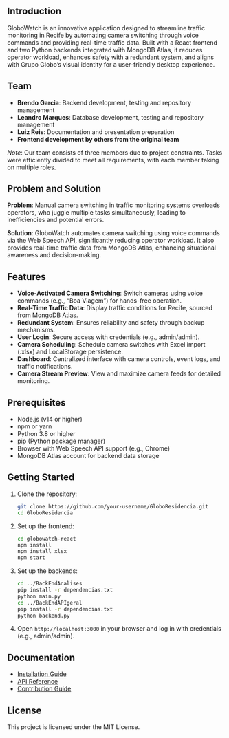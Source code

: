 ## Introduction

GloboWatch is an innovative application designed to streamline traffic monitoring in Recife by automating camera switching through voice commands and providing real-time traffic data. Built with a React frontend and two Python backends integrated with MongoDB Atlas, it reduces operator workload, enhances safety with a redundant system, and aligns with Grupo Globo’s visual identity for a user-friendly desktop experience.

## Team
- **Brendo Garcia**: Backend development, testing and repository management
- **Leandro Marques**: Database development, testing and repository management
- **Luiz Reis**: Documentation and presentation preparation
- **Frontend development by others from the original team**

*Note*: Our team consists of three members due to project constraints. Tasks were efficiently divided to meet all requirements, with each member taking on multiple roles.

## Problem and Solution
**Problem**: Manual camera switching in traffic monitoring systems overloads operators, who juggle multiple tasks simultaneously, leading to inefficiencies and potential errors.

**Solution**: GloboWatch automates camera switching using voice commands via the Web Speech API, significantly reducing operator workload. It also provides real-time traffic data from MongoDB Atlas, enhancing situational awareness and decision-making.

## Features
- **Voice-Activated Camera Switching**: Switch cameras using voice commands (e.g., “Boa Viagem”) for hands-free operation.
- **Real-Time Traffic Data**: Display traffic conditions for Recife, sourced from MongoDB Atlas.
- **Redundant System**: Ensures reliability and safety through backup mechanisms.
- **User Login**: Secure access with credentials (e.g., admin/admin).
- **Camera Scheduling**: Schedule camera switches with Excel import (.xlsx) and LocalStorage persistence.
- **Dashboard**: Centralized interface with camera controls, event logs, and traffic notifications.
- **Camera Stream Preview**: View and maximize camera feeds for detailed monitoring.

## Prerequisites
- Node.js (v14 or higher)
- npm or yarn
- Python 3.8 or higher
- pip (Python package manager)
- Browser with Web Speech API support (e.g., Chrome)
- MongoDB Atlas account for backend data storage

## Getting Started
1. Clone the repository:
   ```bash
   git clone https://github.com/your-username/GloboResidencia.git
   cd GloboResidencia
   ```
2. Set up the frontend:
   ```bash
   cd globowatch-react
   npm install
   npm install xlsx
   npm start
   ```
3. Set up the backends:
   ```bash
   cd ../BackEndAnalises
   pip install -r dependencias.txt
   python main.py
   cd ../BackEndAPIgeral
   pip install -r dependencias.txt
   python backend.py
   ```
4. Open `http://localhost:3000` in your browser and log in with credentials (e.g., admin/admin).

## Documentation
- [Installation Guide](./docs/installation.md)
- [API Reference](./docs/api-reference.md)
- [Contribution Guide](./docs/contributing.md)

## License
This project is licensed under the MIT License.
